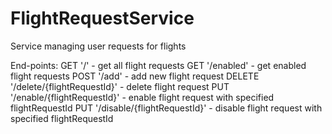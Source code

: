 # FlightRequestService

Service managing user requests for flights

End-points:
 GET '/' - get all flight requests
 GET '/enabled' - get enabled flight requests
 POST '/add' - add new flight request
 DELETE '/delete/{flightRequestId}' - delete flight request
 PUT '/enable/{flightRequestId}' - enable flight request with specified flightRequestId
 PUT '/disable/{flightRequestId}' - disable flight request with specified flightRequestId